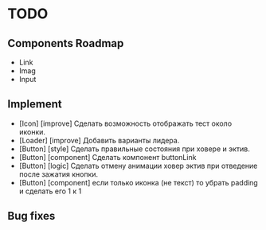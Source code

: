 # TODO

## Components Roadmap

- Link
- Imag
- Input

## Implement

- [Icon] [improve] Сделать возможность отображать тест около иконки.
- [Loader] [improve] Добавить варианты лидера.
- [Button] [style] Сделать правильные состояния при ховере и эктив.
- [Button] [component] Сделать компонент buttonLink
- [Button] [logic] Сделать отмену анимации ховер эктив при отведение после зажатия кнопки.
- [Button] [component] если только иконка (не текст) то убрать padding и сделать его 1 к 1

## Bug fixes
